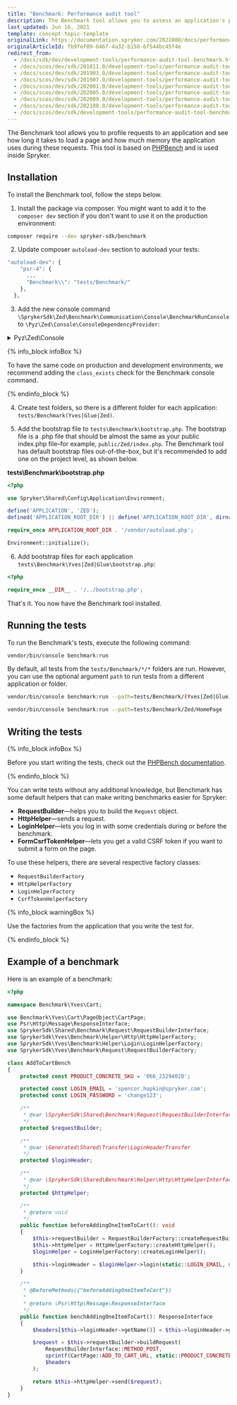 ```yaml
---
title: "Benchmark: Performance audit tool"
description: The Benchmark tool allows you to assess an application's performance by how long it takes to load a page and how much memory the it consumes during requests.
last_updated: Jun 16, 2021
template: concept-topic-template
originalLink: https://documentation.spryker.com/2021080/docs/performance-audit-tool-benchmark
originalArticleId: fb9fef09-646f-4a32-b158-6f544bc45f4e
redirect_from:
  - /docs/sdk/dev/development-tools/performance-audit-tool-benchmark.html
  - /docs/scos/dev/sdk/201811.0/development-tools/performance-audit-tool-benchmark.html
  - /docs/scos/dev/sdk/201903.0/development-tools/performance-audit-tool-benchmark.html
  - /docs/scos/dev/sdk/201907.0/development-tools/performance-audit-tool-benchmark.html
  - /docs/scos/dev/sdk/202001.0/development-tools/performance-audit-tool-benchmark.html
  - /docs/scos/dev/sdk/202005.0/development-tools/performance-audit-tool-benchmark.html
  - /docs/scos/dev/sdk/202009.0/development-tools/performance-audit-tool-benchmark.html
  - /docs/scos/dev/sdk/202108.0/development-tools/performance-audit-tool-benchmark.html
  - /docs/scos/dev/sdk/development-tools/performance-audit-tool-benchmark.html
---
```


The Benchmark tool allows you to profile requests to an application and see how long it takes to load a page and how much memory the application uses during these requests. This tool is based on [PHPBench](https://github.com/phpbench/phpbench) and is used inside Spryker.

## Installation

To install the Benchmark tool, follow the steps below.

1. Install the package via composer. You might want to add it to the `composer dev` section if you don't want to use it on the production environment:

```bash
composer require --dev spryker-sdk/benchmark
```

2. Update composer `autoload-dev` section to autoload your tests:

```php
"autoload-dev": {
    "psr-4": {
      ...
      "Benchmark\\": "tests/Benchmark/"
    },
  },
```

3. Add the new console command `\SprykerSdk\Zed\Benchmark\Communication\Console\BenchmarkRunConsole` to `\Pyz\Zed\Console\ConsoleDependencyProvider`:

<details>
<summary>Pyz\Zed\Console</summary>

```php
<?php

namespace Pyz\Zed\Console;

...
use SprykerSdk\Zed\Benchmark\Communication\Console\BenchmarkRunConsole;

/**
 * @SuppressWarnings(PHPMD.ExcessiveMethodLength)
 * @method \Pyz\Zed\Console\ConsoleConfig getConfig()
 */
class ConsoleDependencyProvider extends SprykerConsoleDependencyProvider
{
    /**
     * @param \Spryker\Zed\Kernel\Container $container
     *
     * @return \Symfony\Component\Console\Command\Command[]
     */
    protected function getConsoleCommands(Container $container): array
    {
        $commands = [
            ...
        ];

        if ($this->getConfig()->isDevelopmentConsoleCommandsEnabled()) {
            if (class_exists(BenchmarkRunConsole::class)) {
                $commands[] = new BenchmarkRunConsole();
            }
        }

        return $commands;
    }
}
```
</details>

{% info_block infoBox %}

To have the same code on production and development environments, we recommend adding the `class_exists` check for the Benchmark console command.

{% endinfo_block %}

4. Create test folders, so there is a different folder for each application: `tests/Benchmark(Yves|Glue|Zed)`.

5. Add the bootstrap file to `tests\Benchmark\bootstrap.php`. The bootstrap file is a .php file that should be almost the same as your public index.php file–for example, `public/Zed/index.php`. The Benchmark tool has default bootstrap files out-of-the-box, but it's recommended to add one on the project level, as shown below.

**tests\Benchmark\bootstrap.php**

```php
<?php

use Spryker\Shared\Config\Application\Environment;

define('APPLICATION', 'ZED');
defined('APPLICATION_ROOT_DIR') || define('APPLICATION_ROOT_DIR', dirname(__DIR__, 2));

require_once APPLICATION_ROOT_DIR . '/vendor/autoload.php';

Environment::initialize();
```

6. Add bootstrap files for each application `tests\Benchmark\Yves|Zed|Glue\bootstrap.php`:

```php
<?php

require_once __DIR__ . '/../bootstrap.php';
```

That's it. You now have the Benchmark tool installed.

## Running the tests

To run the Benchmark's tests, execute the following command:

```bash
vendor/bin/console benchmark:run
```

By default, all tests from the `tests/Benchmark/*/*` folders are run. However, you can use the optional argument `path` to run tests from a different application or folder.

```bash
vendor/bin/console benchmark:run --path=tests/Benchmark/(Yves|Zed|Glue)
```

```bash
vendor/bin/console benchmark:run --path=tests/Benchmark/Zed/HomePage
```

## Writing the tests

{% info_block infoBox %}

Before you start writing the tests, check out the [PHPBench documentation](https://phpbench.readthedocs.io/en/latest/guides/writing-benchmarks.html?highlight=writing%20benchmarks).

{% endinfo_block %}

You can write tests without any additional knowledge, but Benchmark has some default helpers that can make writing benchmarks easier for Spryker:

* **RequestBuilder**—helps you to build the `Request` object.
* **HttpHelper**—sends a request.
* **LoginHelper**—lets you log in with some credentials during or before the benchmark.
* **FormCsrfTokenHelper**—lets you get a valid CSRF token if you want to submit a form on the page.

To use these helpers, there are several respective factory classes:

* `RequestBuilderFactory`
* `HttpHelperFactory`
* `LoginHelperFactory`
* `CsrfTokenHelperFactory`

{% info_block warningBox %}

Use the factories from the application that you write the test for.

{% endinfo_block %}

## Example of a benchmark

Here is an example of a benchmark:

```php
<?php

namespace Benchmark\Yves\Cart;

use Benchmark\Yves\Cart\PageObject\CartPage;
use Psr\Http\Message\ResponseInterface;
use SprykerSdk\Shared\Benchmark\Request\RequestBuilderInterface;
use SprykerSdk\Yves\Benchmark\Helper\Http\HttpHelperFactory;
use SprykerSdk\Yves\Benchmark\Helper\Login\LoginHelperFactory;
use SprykerSdk\Yves\Benchmark\Request\RequestBuilderFactory;

class AddToCartBench
{
    protected const PRODUCT_CONCRETE_SKU = '066_23294028';

    protected const LOGIN_EMAIL = 'spencor.hopkin@spryker.com';
    protected const LOGIN_PASSWORD = 'change123';

    /**
     * @var \SprykerSdk\Shared\Benchmark\Request\RequestBuilderInterface
     */
    protected $requestBuilder;

    /**
     * @var \Generated\Shared\Transfer\LoginHeaderTransfer
     */
    protected $loginHeader;

    /**
     * @var \SprykerSdk\Shared\Benchmark\Helper\Http\HttpHelperInterface
     */
    protected $httpHelper;

    /**
     * @return void
     */
    public function beforeAddingOneItemToCart(): void
    {
        $this->requestBuilder = RequestBuilderFactory::createRequestBuilder();
        $this->httpHelper = HttpHelperFactory::createHttpHelper();
        $loginHelper = LoginHelperFactory::createLoginHelper();

        $this->loginHeader = $loginHelper->login(static::LOGIN_EMAIL, static::LOGIN_PASSWORD);
    }

    /**
     * @BeforeMethods({"beforeAddingOneItemToCart"})
     *
     * @return \Psr\Http\Message\ResponseInterface
     */
    public function benchAddingOneItemToCart(): ResponseInterface
    {
        $headers[$this->loginHeader->getName()] = $this->loginHeader->getValue();

        $request = $this->requestBuilder->buildRequest(
            RequestBuilderInterface::METHOD_POST,
            sprintf(CartPage::ADD_TO_CART_URL, static::PRODUCT_CONCRETE_SKU),
            $headers
        );

        return $this->httpHelper->send($request);
    }
}
```
